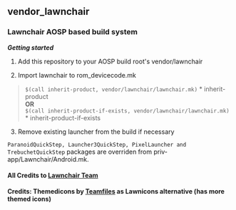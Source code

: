 ## vendor_lawnchair



### Lawnchair AOSP based build system

***Getting started***

1. Add this repository to your AOSP build root's vendor/lawnchair

2. Import lawnchair to rom_devicecode.mk
> `$(call inherit-product, vendor/lawnchair/lawnchair.mk)` * inherit-product <br>
**OR**<br>
> `$(call inherit-product-if-exists, vendor/lawnchair/lawnchair.mk)` * inherit-product-if-exists

3. Remove existing launcher from the build if necessary

`ParanoidQuickStep, Launcher3QuickStep, PixelLauncher and TrebuchetQuickStep` packages are overriden from priv-app/Lawnchair/Android.mk.



#### **All Credits to [Lawnchair Team](https://github.com/LawnchairLauncher/lawnchair)**
**Credits: Themedicons by [Teamfiles](https://t.me/modulesrepo) as Lawnicons alternative (has more themed icons)**




